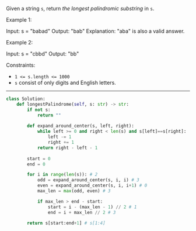 Given a string `s`, return _the longest_ _palindromic_ _substring_ in `s`.

Example 1:

Input: s = "babad"
Output: "bab"
Explanation: "aba" is also a valid answer.

Example 2:

Input: s = "cbbd"
Output: "bb"

Constraints:

- `1 <= s.length <= 1000`
- `s` consist of only digits and English letters.

---

```python
class Solution:
    def longestPalindrome(self, s: str) -> str:
        if not s:
            return ""
        
        def expand_around_center(s, left, right):
            while left >= 0 and right < len(s) and s[left]==s[right]:
                left -= 1
                right += 1
            return right - left - 1
        
        start = 0
        end = 0

        for i in range(len(s)): # 2
            odd = expand_around_center(s, i, i) # 3
            even = expand_around_center(s, i, i+1) # 0
            max_len = max(odd, even) # 3

            if max_len > end - start:
                start = i - (max_len - 1) // 2 # 1
                end = i + max_len // 2 # 3
            
        return s[start:end+1] # s[1:4]
```